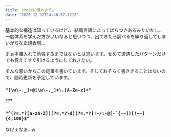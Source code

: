 ```yaml
---
title: regexに慣れよう。
date: "2020-12-12T14:46:37.121Z"
---
```


基本的な構造は知っているけど、、結局言語によってばらつきあるみたいだし、一度体系を学んだ方がいいなぁと思いつつ、出てきたら調べるを繰り返してしまいがちな正規表現...

まぁ本腰入れて勉強するまではないとは思います。せめて遭遇したパターンだけでも覚えてすぐ引けるようにしておきたい。

そんな思いからこの記事を書いています。そしておそらく書ききることはないので、随時更新を予定しています。


### ```"[\w\-._]+@[\w\-._]+\.[A-Za-z]+"```
???

### ```"^(?=.*?[a-zA-Z])(?=.*?\d)(?=.*?[!-/:-@[-`{-~])[!-~]{4,100}$"```

なげぇなぁ...w
